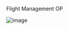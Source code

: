 Flight Management OP

![image](https://github.com/user-attachments/assets/1584f834-cfa7-4cef-a762-98b51cfeb648)
